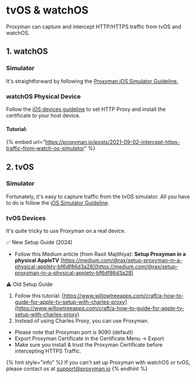 # tvOS & watchOS

Proxyman can capture and intercept HTTP/HTTPS traffic from tvOS and watchOS.

## 1. watchOS

### Simulator

It's straightforward by following the [Proxyman iOS Simulator Guideline.](ios-simulator.md#ios-simulator-setup-guide)

### watchOS Physical Device

Follow the [iOS devices guideline](ios-device.md) to set HTTP Proxy and install the certificate to your host device.

#### Tutorial:

{% embed url="https://proxyman.io/posts/2021-09-02-intercept-https-traffic-from-watch-os-simulator" %}

## 2. tvOS

### Simulator

Fortunately, it's easy to capture traffic from the tvOS simulator. All you have to do is follow the [iOS Simulator Guideline](ios-simulator.md).

### tvOS Devices

It's quite tricky to use Proxyman on a real device.

✅ New Setup Guide (2024)

* Follow this Medium article (from Raxit Majithiya): **Setup Proxyman in a physical AppleTV** [https://medium.com/@rax/setup-proxyman-in-a-physical-appletv-bf6df86d3a28](https://medium.com/@rax/setup-proxyman-in-a-physical-appletv-bf6df86d3a28)

⚠️ Old Setup Guide

1. Follow this tutorial: [https://www.willowtreeapps.com/craft/a-how-to-guide-for-apple-tv-setup-with-charles-proxy](https://www.willowtreeapps.com/craft/a-how-to-guide-for-apple-tv-setup-with-charles-proxy)
2. Instead of using Charles Proxy, you can use Proxyman.

* Please note that Proxyman port is 9090 (default)
* Export Proxyman Certificate in the Certificate Menu -> Export
* Make sure you install & trust the Proxyman Certificate before intercepting HTTPS Traffic.

{% hint style="info" %}
If you can't set up Proxyman with watchOS or tvOS, please contact us at support@proxyman.io
{% endhint %}
